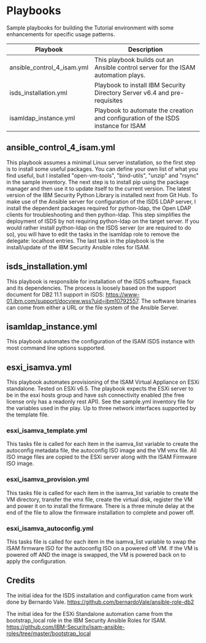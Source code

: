 # Playbooks
Sample playbooks for building the Tutorial environment with some enhancements for specific usage patterns.

| Playbook | Description |
| --- | --- |
| ansible_control_4_isam.yml | This playbook builds out an Ansible control server for the ISAM automation plays.
| isds_installation.yml | Playbook to install IBM Security Directory Server v6.4 and pre-requisites
| isamldap_instance.yml | Playbook to automate the creation and configuration of the ISDS instance for ISAM

## ansible_control_4_isam.yml
This playbook assumes a minimal Linux server installation, so the first step is to install some useful packages.  You can define your own list of what you find useful, but I installed "open-vm-tools", "bind-utils", "unzip" and "rsync" in the sample inventory.
The next step is to install pip using the package manager and then use it to update itself to the current version.
The latest version of the IBM Security Python Library is installed next from Git Hub.
To make use of the Ansible server for configuration of the ISDS LDAP server, I install the dependent packages required for python-ldap, the Open LDAP clients for troubleshooting and then python-ldap.  This step simplifies the deployment of ISDS by not 
requiring python-ldap on the target server.  If you would rather install python-ldap on the ISDS server (or are required to do so), you will have to edit the tasks in the isamldap role to remove the delegate: localhost entries.
The last task in the playbook is the install/update of the IBM Security Ansible roles for ISAM. 

## isds_installation.yml
This playbook is responsible for installation of the ISDS software, fixpack and its dependencies.  The process is loosely based on the support document for DB2 11.1 support in ISDS: https://www-01.ibm.com/support/docview.wss?uid=ibm10792557.  The software binaries can come from either a URL or the file system of the Ansible Server.

## isamldap_instance.yml
This playbook automates the configuration of the ISAM ISDS instance with most command line options supported.

## esxi_isamva.yml
This playbook automates provisioning of the ISAM Virtual Appliance on ESXi standalone.  Tested on ESXi v6.5.  The playbook expects the ESXi server to be in the esxi hosts group and have ssh connectivity enabled (the free license only has a readonly rest API).
See the sample.yml inventory file for the variables used in the play.  Up to three network interfaces supported by the template file.

### esxi_isamva_template.yml
This tasks file is called for each item in the isamva_list variable to create the autoconfig metadata file, the autoconfig ISO image and the VM vmx file.  All ISO image files are copied to the ESXi server along with the ISAM Firmware ISO image.

### esxi_isamva_provision.yml
This tasks file is called for each item in the isamva_list variable to create the VM directory, transfer the vmx file, create the virtual disk, register the VM and power it on to install the firmware.  There is a three minute delay at the end of the file to allow the firmware installation to complete and power off.

### esxi_isamva_autoconfig.yml
This tasks file is called for each item in the isamva_list variable to swap the ISAM firmware ISO for the autoconfig ISO on a powered off VM.  If the VM is powered off AND the image is swapped, the VM is powered back on to apply the configuration.

Credits
---------------------
The initial idea for the ISDS installation and configuration came from work done by Bernardo Vale.
https://github.com/bernardoVale/ansible-role-db2

The initial idea for the ESXi Standalone automation came from the bootstrap_local role in the IBM Security Ansible Roles for ISAM.
https://github.com/IBM-Security/isam-ansible-roles/tree/master/bootstrap_local


